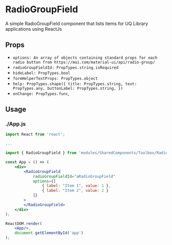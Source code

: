 # RadioGroupField

A simple RadioGroupField component that lists items for UQ Library applications using ReactJs

## Props

- `options: An array of objects containing standard props for each radio button from https://mui.com/material-ui/api/radio-group/`
- `radioGroupFieldId: PropTypes.string.isRequired`
- `hideLabel: PropTypes.bool`
- `formHelperTextProps: PropTypes.object`
- `help: PropTypes.shape({
      title: PropTypes.string,
      text: PropTypes.any,
      buttonLabel: PropTypes.string,
  })`
- `onChange: PropTypes.func`,

## Usage

### ./App.js

```jsx
import React from 'react';

...

import { RadioGroupField } from 'modules/SharedComponents/Toolbox/RadioGroupField';

const App = () => (
    <div>
        <RadioGroupField
            radioGroupFieldId="aRadioGroupField"
            options={[
                { label: "Item 1", value: 1 },
                { label: "Item 2", value: 2 }
            ]}
        >
        </RadioGroupField>
    </div>
);

ReactDOM.render(
    <App/>,
    document.getElementById('app')
);
```
